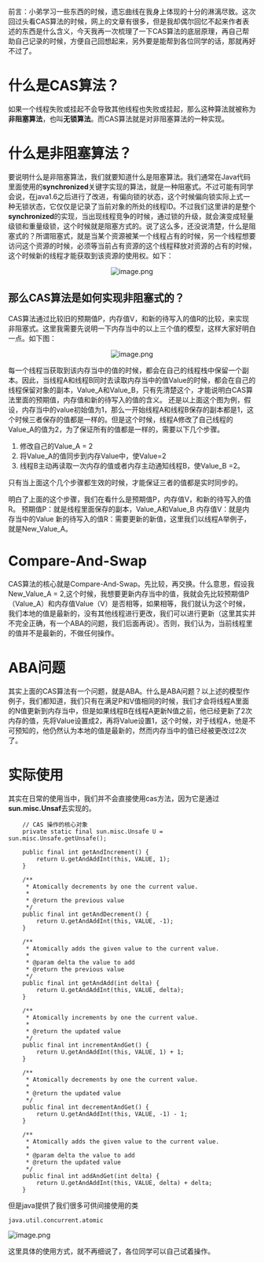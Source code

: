 前言：小弟学习一些东西的时候，遗忘曲线在我身上体现的十分的淋漓尽致。这次回过头看CAS算法的时候，网上的文章有很多，但是我却偶尔回忆不起来作者表述的东西是什么含义，今天我再一次梳理了一下CAS算法的底层原理，再自己帮助自己记录的时候，方便自己回想起来，另外要是能帮到各位同学的话，那就再好不过了。

# 什么是CAS算法？
如果一个线程失败或挂起不会导致其他线程也失败或挂起，那么这种算法就被称为**非阻塞算法**，也叫**无锁算法**。而CAS算法就是对非阻塞算法的一种实现。

# 什么是非阻塞算法？
要说明什么是非阻塞算法，我们就要知道什么是阻塞算法。我们通常在Java代码里面使用的**synchronized**关键字实现的算法，就是一种阻塞式。不过可能有同学会说，在java1.6之后进行了改进，有偏向锁的状态，这个时候偏向锁实际上式一种无锁状态，它仅仅是记录了当前对象的所处的线程ID。不过我们这里讲的是整个**synchronized**的实现，当出现线程竞争的时候，通过锁的升级，就会演变成轻量级锁和重量级锁，这个时候就是阻塞方式的。说了这么多，还没说清楚，什么是阻塞式的？所谓阻塞式，就是当某个资源被某一个线程占有的时候，另一个线程想要访问这个资源的时候，必须等当前占有资源的这个线程释放对资源的占有的时候，这个时候新的线程才能获取到该资源的使用权。如下：


<p align=center><img src="https://p9-juejin.byteimg.com/tos-cn-i-k3u1fbpfcp/beada54b42f34fe396f2e1182558e4e8~tplv-k3u1fbpfcp-jj-mark:0:0:0:0:q75.image#?w=435&h=281&s=16319&e=png&b=fefefe" alt="image.png"  /></p>

## 那么CAS算法是如何实现非阻塞式的？
CAS算法通过比较旧的预期值P，内存值V，和新的待写入的值R的比较，来实现非阻塞式。这里我需要先说明一下内存当中的以上三个值的模型，这样大家好明白一点。如下图：

<p align=center><img src="https://p9-juejin.byteimg.com/tos-cn-i-k3u1fbpfcp/41b7ede7bc824817a13d20e4df26c808~tplv-k3u1fbpfcp-jj-mark:0:0:0:0:q75.image#?w=451&h=391&s=15709&e=png&b=ffffff" alt="image.png"  /></p>

每一个线程当获取到该内存当中的值的时候，都会在自己的线程栈中保留一个副本。因此，当线程A和线程B同时去读取内存当中的值Value的时候，都会在自己的线程保留对象的副本，Value_A和Value_B，只有先清楚这个，才能说明白CAS算法里面的预期值，内存值和新的待写入的值的含义。
还是以上面这个图为例，假设，内存当中的value初始值为1，那么一开始线程A和线程B保存的副本都是1，这个时候三者保存的值都是一样的。但是这个时候，线程A修改了自己线程的Value_A的值为2，为了保证所有的值都是一样的，需要以下几个步骤。
1. 修改自己的Value_A = 2
2. 将Value_A的值同步到内存Value中，使Value=2
3. 线程B主动再读取一次内存的值或者内存主动通知线程B，使Value_B =2。

只有当上面这个几个步骤都生效的时候，才能保证三者的值都是实时同步的。

明白了上面的这个步骤，我们在看什么是预期值P，内存值V，和新的待写入的值R。
预期值P：就是线程里面保存的副本，Value_A和Value_B
内存值V：就是内存当中的Value
新的待写入的值R：需要更新的新值，这里我们以线程A举例子，就是New_Value_A。

# Compare-And-Swap
CAS算法的核心就是Compare-And-Swap。先比较，再交换。什么意思，假设我New_Value_A = 2,这个时候，我想要更新内存当中的值，我就会先比较预期值P（Value_A）和内存值Value（V）是否相等，如果相等，我们就认为这个时候，我们本地的值是最新的，没有其他线程进行更改，我们可以进行更新（这里其实并不完全正确，有一个ABA的问题，我们后面再说）。否则，我们认为，当前线程里的值并不是最新的，不做任何操作。

# ABA问题
其实上面的CAS算法有一个问题，就是ABA。什么是ABA问题？以上述的模型作例子，我们都知道，我们只有在满足P和V值相同的时候，我们才会将线程A里面的N值更新到内存当中，但是如果线程B在线程A更新N值之前，他已经更新了2次内存的值，先将Value设置成2，再将Value设置1，这个时候，对于线程A，他是不可预知的，他仍然认为本地的值是最新的，然而内存当中的值已经被更改过2次了。

# 实际使用
其实在日常的使用当中，我们并不会直接使用cas方法，因为它是通过**sun.misc.Unsaf**去实现的。
```
    // CAS 操作的核心对象
    private static final sun.misc.Unsafe U = sun.misc.Unsafe.getUnsafe();

    public final int getAndIncrement() {
        return U.getAndAddInt(this, VALUE, 1);
    }

    /**
     * Atomically decrements by one the current value.
     *
     * @return the previous value
     */
    public final int getAndDecrement() {
        return U.getAndAddInt(this, VALUE, -1);
    }

    /**
     * Atomically adds the given value to the current value.
     *
     * @param delta the value to add
     * @return the previous value
     */
    public final int getAndAdd(int delta) {
        return U.getAndAddInt(this, VALUE, delta);
    }

    /**
     * Atomically increments by one the current value.
     *
     * @return the updated value
     */
    public final int incrementAndGet() {
        return U.getAndAddInt(this, VALUE, 1) + 1;
    }

    /**
     * Atomically decrements by one the current value.
     *
     * @return the updated value
     */
    public final int decrementAndGet() {
        return U.getAndAddInt(this, VALUE, -1) - 1;
    }

    /**
     * Atomically adds the given value to the current value.
     *
     * @param delta the value to add
     * @return the updated value
     */
    public final int addAndGet(int delta) {
        return U.getAndAddInt(this, VALUE, delta) + delta;
    }
```

但是java提供了我们很多可供间接使用的类
```
java.util.concurrent.atomic
```

![image.png](https://p1-juejin.byteimg.com/tos-cn-i-k3u1fbpfcp/f74bed331624499fbe2a7d85fa551c44~tplv-k3u1fbpfcp-jj-mark:0:0:0:0:q75.image#?w=456&h=664&s=122086&e=png&b=372c21)

这里具体的使用方式，就不再细说了，各位同学可以自己试着操作。
